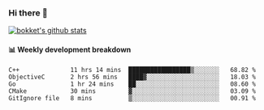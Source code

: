 ### Hi there 👋
[![bokket's github stats](https://github-readme-stats.vercel.app/api?username=bokket&show_icons=true&count_private=true)](https://github.com/anuraghazra/github-readme-stats)

#### :bar_chart: Weekly development breakdown
<!--START_SECTION:waka-->
```text
C++              11 hrs 14 mins  █████████████████▒░░░░░░░   68.82 % 
ObjectiveC       2 hrs 56 mins   ████▓░░░░░░░░░░░░░░░░░░░░   18.03 % 
Go               1 hr 24 mins    ██░░░░░░░░░░░░░░░░░░░░░░░   08.60 % 
CMake            30 mins         ▓░░░░░░░░░░░░░░░░░░░░░░░░   03.09 % 
GitIgnore file   8 mins          ▒░░░░░░░░░░░░░░░░░░░░░░░░   00.91 % 
```
<!--END_SECTION:waka-->
